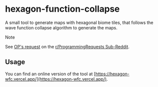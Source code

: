 # hexagon-function-collapse

A small tool to generate maps with hexagonal biome tiles,
that follows the wave function collapse algorithm to generate the maps.

> [!NOTE]
> See
> [OP's request](https://www.reddit.com/r/programmingrequests/comments/1ho2wdd/hexagon_wave_function_collapse_with_image_output/)
> on the [r/ProgrammingRequests Sub-Reddit](https://www.reddit.com/r/programmingrequests/).

## Usage

You can find an online version of the tool at [https://hexagon-wfc.vercel.app/](https://hexagon-wfc.vercel.app/).
